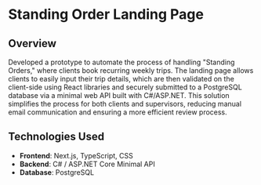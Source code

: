 # Standing Order Landing Page

## Overview
Developed a prototype to automate the process of handling "Standing Orders," where clients book recurring weekly trips. The landing page allows clients to easily input their trip details, which are then validated on the client-side using React libraries and securely submitted to a PostgreSQL database via a minimal web API built with C#/ASP.NET. This solution simplifies the process for both clients and supervisors, reducing manual email communication and ensuring a more efficient review process.

## Technologies Used
- **Frontend**: Next.js, TypeScript, CSS
- **Backend**: C# / ASP.NET Core Minimal API
- **Database**: PostgreSQL